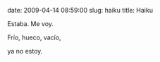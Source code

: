 date: 2009-04-14 08:59:00
slug: haiku
title: Haiku

Estaba. Me voy.

Frío, hueco, vacío,

ya no estoy.

